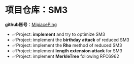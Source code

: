 # 项目仓库：SM3

**github账号**：[MipiacePing](https://github.com/MipiacePing)

- ✅Project: **implement**  and try to optimize SM3
- ✅Project: implement the  **birthday** **attack** of reduced SM3
- ✅Project: implement the **Rho** method of reduced SM3
- ✅Project: implement **length extension attack** for SM3
- ✅Project: implement **MerkleTree** following RFC6962
